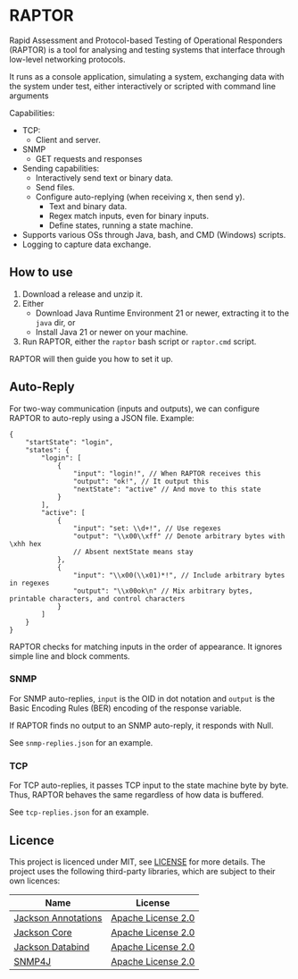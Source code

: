 # RAPTOR
Rapid Assessment and Protocol-based Testing of Operational Responders (RAPTOR) is a tool for analysing and testing systems that interface through low-level networking protocols.

It runs as a console application, simulating a system, exchanging data with the system under test, either interactively or scripted with command line arguments

Capabilities:

- TCP:
  - Client and server.
- SNMP
  - GET requests and responses
- Sending capabilities:
  - Interactively send text or binary data.
  - Send files.
  - Configure auto-replying (when receiving x, then send y).
    - Text and binary data.
    - Regex match inputs, even for binary inputs.
    - Define states, running a state machine.
- Supports various OSs through Java, bash, and CMD (Windows) scripts.
- Logging to capture data exchange.

## How to use
1. Download a release and unzip it.
2. Either
   - Download Java Runtime Environment 21 or newer, extracting it to the `java` dir, or
   - Install Java 21 or newer on your machine.
3. Run RAPTOR, either the `raptor` bash script or `raptor.cmd` script.

RAPTOR will then guide you how to set it up.

## Auto-Reply

For two-way communication (inputs and outputs), we can configure RAPTOR to auto-reply using a JSON file. Example:
```json5
{
    "startState": "login",
    "states": {
        "login": [
            {
                "input": "login!", // When RAPTOR receives this
                "output": "ok!", // It output this
                "nextState": "active" // And move to this state
            }
        ],
        "active": [
            {
                "input": "set: \\d+!", // Use regexes
                "output": "\\x00\\xff" // Denote arbitrary bytes with \xhh hex
                // Absent nextState means stay
            },
            {
                "input": "\\x00(\\x01)*!", // Include arbitrary bytes in regexes
                "output": "\\x00ok\n" // Mix arbitrary bytes, printable characters, and control characters
            }
        ]
    }
}
```
RAPTOR checks for matching inputs in the order of appearance. It ignores simple line and block comments.

### SNMP
For SNMP auto-replies, `input` is the OID in dot notation and `output` is the Basic Encoding Rules (BER) encoding of the response variable.

If RAPTOR finds no output to an SNMP auto-reply, it responds with Null.

See `snmp-replies.json` for an example.

### TCP
For TCP auto-replies, it passes TCP input to the state machine byte by byte. Thus, RAPTOR behaves the same regardless of how data is buffered.

See `tcp-replies.json` for an example.

## Licence

This project is licenced under MIT, see [LICENSE](LICENSE) for more details. The project uses the following third-party libraries, which are subject to their own licences:

| Name                                                                    | License                                                          |
|-------------------------------------------------------------------------|------------------------------------------------------------------|
| [Jackson Annotations](https://github.com/FasterXML/jackson-annotations) | [Apache License 2.0](https://opensource.org/licenses/Apache-2.0) |
| [Jackson Core](https://github.com/FasterXML/jackson-core)               | [Apache License 2.0](https://opensource.org/licenses/Apache-2.0) |
| [Jackson Databind](https://github.com/FasterXML/jackson-databind)       | [Apache License 2.0](https://opensource.org/licenses/Apache-2.0) |
| [SNMP4J](https://www.snmp4j.org/)                                       | [Apache License 2.0](https://opensource.org/licenses/Apache-2.0) |

